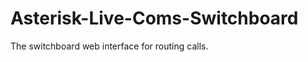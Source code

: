 Asterisk-Live-Coms-Switchboard
==============================

The switchboard web interface for routing calls.
